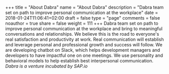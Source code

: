 +++
title = "About Dabra"
name = "About Dabra"
description = "Dabra team set on path to improve personal communication at the workplace"
date = 2018-01-24T11:06:41+02:00
draft = false
type = "page"
comments = false
noauthor = true
share = false
weight = 111
+++
Dabra team set on path to improve personal communication at the workplace and bring to meaningful conversations and relationships. We believe this is the road to everyone's real satisfaction and productivity at work. Real communication will establish and leverage personal and professional growth and success will follow. We are developing chatbot on Slack, which helps development managers and developers to have impactful one on one meetings. We use personality and behavioral models to help establish best interpersonal communication.
_Dabra is a venture incubated by SAP.io_
